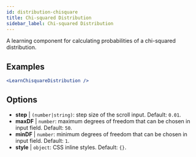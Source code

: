 ```yaml
---
id: distribution-chisquare
title: Chi-squared Distribution
sidebar_label: Chi-squared Distribution
---
```


A learning component for calculating probabilities of a chi-squared distribution.

## Examples

```jsx live
<LearnChisquareDistribution />
```

## Options

* __step__ | `(number|string)`: step size of the scroll input. Default: `0.01`.
* __maxDF__ | `number`: maximum degrees of freedom that can be chosen in input field. Default: `50`.
* __minDF__ | `number`: minimum degrees of freedom that can be chosen in input field. Default: `1`.
* __style__ | `object`: CSS inline styles. Default: `{}`.
